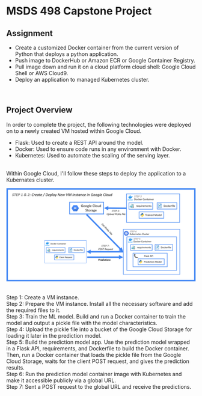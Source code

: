 # MSDS 498 Capstone Project

## Assignment
- Create a customized Docker container from the current version of Python that deploys a python application.
- Push image to DockerHub or Amazon ECR or Google Container Registry.
- Pull image down and run it on a cloud platform cloud shell:  Google Cloud Shell or AWS Cloud9.
- Deploy an application to managed Kubernetes cluster.
<br />

## Project Overview
In order to complete the project, the following technologies were deployed on to a newly created VM hosted within Google Cloud.
<br />
  - Flask: Used to create a REST API around the model.
  - Docker: Used to ensure code runs in any environment with Docker.
  - Kubernetes: Used to automate the scaling of the serving layer.

<br />
Within Google Cloud, I'll follow these steps to deploy the application to a Kubernates cluster. 
<br />

![Architecture Diagram](MSDS_498_P1_JPG_Diagram.png)

<br />
Step 1: Create a VM instance.
<br />
Step 2: Prepare the VM instance. Install all the necessary software and add the required files to it.
<br />
Step 3: Train the ML model. Build and run a Docker container to train the model and output a pickle file with the model characteristics.
<br />
Step 4: Upload the pickle file into a bucket of the Google Cloud Storage for loading it later in the prediction model.
<br />
Step 5: Build the prediction model app. Use the prediction model wrapped in a Flask API, requirements, and Dockerfile to build the Docker container. Then, run a Docker container that loads the pickle file from the Google Cloud Storage, waits for the client POST request, and gives the prediction results.
<br />
Step 6: Run the prediction model container image with Kubernetes and make it accessible publicly via a global URL.
<br />
Step 7: Sent a POST request to the global URL and receive the predictions.
<br />


